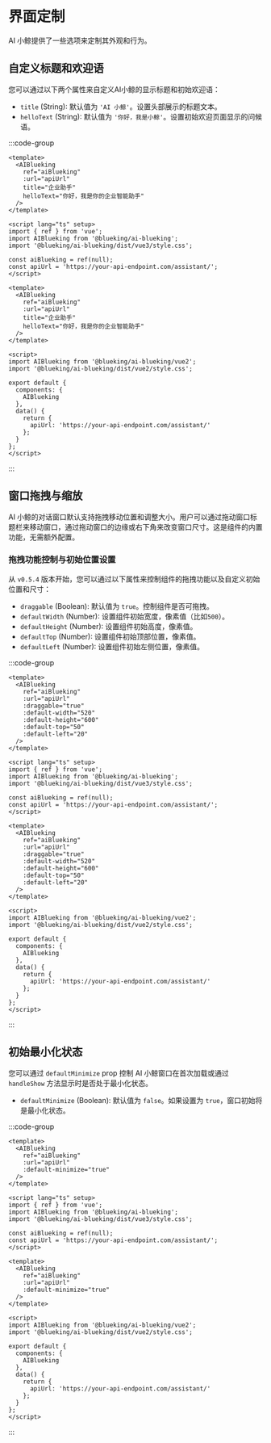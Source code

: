 # 界面定制

AI 小鲸提供了一些选项来定制其外观和行为。

## 自定义标题和欢迎语

您可以通过以下两个属性来自定义AI小鲸的显示标题和初始欢迎语：

- `title` (String): 默认值为 `'AI 小鲸'`。设置头部展示的标题文本。
- `helloText` (String): 默认值为 `'你好，我是小鲸'`。设置初始欢迎页面显示的问候语。

:::code-group
```vue [Vue 3]
<template>
  <AIBlueking
    ref="aiBlueking"
    :url="apiUrl"
    title="企业助手"
    helloText="你好，我是你的企业智能助手"
  />
</template>

<script lang="ts" setup>
import { ref } from 'vue';
import AIBlueking from '@blueking/ai-blueking';
import '@blueking/ai-blueking/dist/vue3/style.css';

const aiBlueking = ref(null);
const apiUrl = 'https://your-api-endpoint.com/assistant/';
</script>
```

```vue [Vue 2]
<template>
  <AIBlueking
    ref="aiBlueking"
    :url="apiUrl"
    title="企业助手"
    helloText="你好，我是你的企业智能助手"
  />
</template>

<script>
import AIBlueking from '@blueking/ai-blueking/vue2';
import '@blueking/ai-blueking/dist/vue2/style.css';

export default {
  components: {
    AIBlueking
  },
  data() {
    return {
      apiUrl: 'https://your-api-endpoint.com/assistant/'
    };
  }
};
</script>
```
:::

## 窗口拖拽与缩放

AI 小鲸的对话窗口默认支持拖拽移动位置和调整大小。用户可以通过拖动窗口标题栏来移动窗口，通过拖动窗口的边缘或右下角来改变窗口尺寸。这是组件的内置功能，无需额外配置。

### 拖拽功能控制与初始位置设置

从 `v0.5.4` 版本开始，您可以通过以下属性来控制组件的拖拽功能以及自定义初始位置和尺寸：

- `draggable` (Boolean): 默认值为 `true`。控制组件是否可拖拽。
- `defaultWidth` (Number): 设置组件初始宽度，像素值（比如`500`）。
- `defaultHeight` (Number): 设置组件初始高度，像素值。
- `defaultTop` (Number): 设置组件初始顶部位置，像素值。
- `defaultLeft` (Number): 设置组件初始左侧位置，像素值。

:::code-group
```vue [Vue 3]
<template>
  <AIBlueking
    ref="aiBlueking"
    :url="apiUrl"
    :draggable="true"
    :default-width="520"
    :default-height="600"
    :default-top="50"
    :default-left="20"
  />
</template>

<script lang="ts" setup>
import { ref } from 'vue';
import AIBlueking from '@blueking/ai-blueking';
import '@blueking/ai-blueking/dist/vue3/style.css';

const aiBlueking = ref(null);
const apiUrl = 'https://your-api-endpoint.com/assistant/';
</script>
```

```vue [Vue 2]
<template>
  <AIBlueking
    ref="aiBlueking"
    :url="apiUrl"
    :draggable="true"
    :default-width="520"
    :default-height="600"
    :default-top="50"
    :default-left="20"
  />
</template>

<script>
import AIBlueking from '@blueking/ai-blueking/vue2';
import '@blueking/ai-blueking/dist/vue2/style.css';

export default {
  components: {
    AIBlueking
  },
  data() {
    return {
      apiUrl: 'https://your-api-endpoint.com/assistant/'
    };
  }
};
</script>
```
:::

## 初始最小化状态

您可以通过 `defaultMinimize` prop 控制 AI 小鲸窗口在首次加载或通过 `handleShow` 方法显示时是否处于最小化状态。

-   `defaultMinimize` (Boolean): 默认值为 `false`。如果设置为 `true`，窗口初始将是最小化状态。

:::code-group
```vue [Vue 3]
<template>
  <AIBlueking
    ref="aiBlueking"
    :url="apiUrl"
    :default-minimize="true"
  />
</template>

<script lang="ts" setup>
import { ref } from 'vue';
import AIBlueking from '@blueking/ai-blueking';
import '@blueking/ai-blueking/dist/vue3/style.css';

const aiBlueking = ref(null);
const apiUrl = 'https://your-api-endpoint.com/assistant/';
</script>
```

```vue [Vue 2]
<template>
  <AIBlueking
    ref="aiBlueking"
    :url="apiUrl"
    :default-minimize="true"
  />
</template>

<script>
import AIBlueking from '@blueking/ai-blueking/vue2';
import '@blueking/ai-blueking/dist/vue2/style.css';

export default {
  components: {
    AIBlueking
  },
  data() {
    return {
      apiUrl: 'https://your-api-endpoint.com/assistant/'
    };
  }
};
</script>
```
:::
